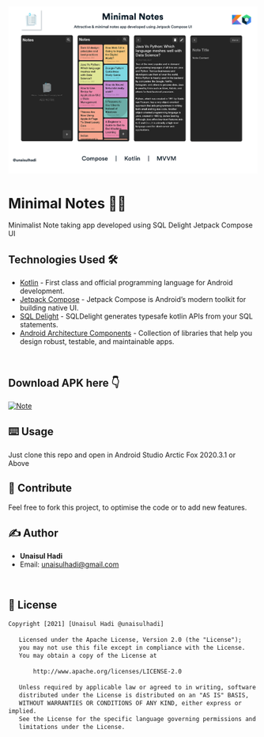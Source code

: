![App Cover](https://github.com/unaisulhadi/MinimalNotes/blob/main/art/GitCover.png?raw=true)


# Minimal Notes 🦹‍♂️
Minimalist Note taking app developed using SQL Delight Jetpack Compose UI
<br />

## Technologies Used 🛠
- [Kotlin](https://kotlinlang.org/) - First class and official programming language for Android development.
- [Jetpack Compose](https://developer.android.com/jetpack/compose) - Jetpack Compose is Android’s modern toolkit for building native UI.
- [SQL Delight](https://cashapp.github.io/sqldelight/) - SQLDelight generates typesafe kotlin APIs from your SQL statements.
- [Android Architecture Components](https://developer.android.com/topic/libraries/architecture) - Collection of libraries that help you design robust, testable, and maintainable apps.
<br />

## Download APK here 👇

[![Note](https://img.shields.io/badge/Notes-APK-black.svg?style=for-the-badge&logo=android)](https://github.com/unaisulhadi/MinimalNotes/raw/main/Notes.apk)
<br />

## ⌨️ Usage

Just clone this repo and open in Android Studio Arctic Fox 2020.3.1 or Above
<br />

## 🍰  Contribute  

Feel free to fork this project, to optimise the code or to add new features. 
<br />

## ✍️ Author

* <b>Unaisul Hadi</b>
* Email: unaisulhadi@gmail.com

<br />

## 📝 License
```
Copyright [2021] [Unaisul Hadi @unaisulhadi]

   Licensed under the Apache License, Version 2.0 (the "License");
   you may not use this file except in compliance with the License.
   You may obtain a copy of the License at

       http://www.apache.org/licenses/LICENSE-2.0

   Unless required by applicable law or agreed to in writing, software
   distributed under the License is distributed on an "AS IS" BASIS,
   WITHOUT WARRANTIES OR CONDITIONS OF ANY KIND, either express or implied.
   See the License for the specific language governing permissions and
   limitations under the License.
```
